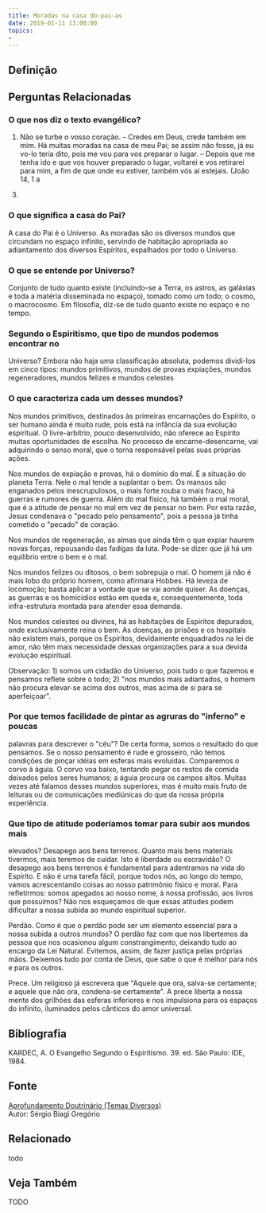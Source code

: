 ```yaml
---
title: Moradas na casa do-pai-as
date: 2019-01-11 13:00:00
topics: 
- 
---
```


## Definição


## Perguntas Relacionadas

### O que nos diz o texto evangélico?
1. Não se turbe o vosso coração. – Credes em Deus, crede também em mim.
Há muitas moradas na casa de meu Pai; se assim não fosse, já eu vo-lo
teria dito, pois me vou para vos preparar o lugar. – Depois que me tenha
ido e que vos houver preparado o lugar, voltarei e vos retirarei para
mim, a fim de que onde eu estiver, também vós aí estejais. (João 14, 1 a
3)

### O que significa a casa do Pai?
A casa do Pai é o Universo. As moradas são os diversos mundos que
circundam no espaço infinito, servindo de habitação apropriada ao
adiantamento dos diversos Espíritos, espalhados por todo o Universo.

### O que se entende por Universo?
Conjunto de tudo quanto existe (incluindo-se a Terra, os astros, as
galáxias e toda a matéria disseminada no espaço), tomado como um todo; o
cosmo, o macrocosmo. Em filosofia, diz-se de tudo quanto existe no
espaço e no tempo.

### Segundo o Espiritismo, que tipo de mundos podemos encontrar no
Universo?
Embora não haja uma classificação absoluta, podemos dividi-los em cinco
tipos: mundos primitivos, mundos de provas expiações, mundos
regeneradores, mundos felizes e mundos celestes

### O que caracteriza cada um desses mundos?
Nos mundos primitivos, destinados às primeiras encarnações do
Espírito, o ser humano ainda é muito rude, pois está na infância da sua
evolução espiritual. O livre-arbítrio, pouco desenvolvido, não oferece
ao Espírito muitas oportunidades de escolha. No processo de
encarne-desencarne, vai adquirindo o senso moral, que o torna
responsável pelas suas próprias ações.

Nos mundos de expiação e provas, há o domínio do mal. É a situação
do planeta Terra. Nele o mal tende a suplantar o bem. Os mansos são
enganados pelos inescrupulosos, o mais forte rouba o mais fraco, há
guerras e rumores de guerra. Além do mal físico, há também o mal moral,
que é a atitude de pensar no mal em vez de pensar no bem. Por esta
razão, Jesus condenava o "pecado pelo pensamento", pois a pessoa já
tinha cometido o "pecado" de coração.

Nos mundos de regeneração, as almas que ainda têm o que expiar
haurem novas forças, repousando das fadigas da luta. Pode-se dizer que
já há um equilíbrio entre o bem e o mal.

Nos mundos felizes ou ditosos, o bem sobrepuja o mal. O homem já não
é mais lobo do próprio homem, como afirmara Hobbes. Há leveza de
locomoção; basta aplicar a vontade que se vai aonde quiser. As doenças,
as guerras e os homicídios estão em queda e, consequentemente, toda
infra-estrutura montada para atender essa demanda.

Nos mundos celestes ou divinos, há as habitações de Espíritos
depurados, onde exclusivamente reina o bem. As doenças, as prisões e os
hospitais não existem mais, porque os Espíritos, devidamente enquadrados
na lei de amor, não têm mais necessidade dessas organizações para a sua
devida evolução espiritual.

Observação: 1) somos um cidadão do Universo, pois tudo o que fazemos
e pensamos reflete sobre o todo; 2) "nos mundos mais adiantados, o homem
não procura elevar-se acima dos outros, mas acima de si para se
aperfeiçoar".

### Por que temos facilidade de pintar as agruras do "inferno" e poucas
palavras para descrever o "céu"?
De certa forma, somos o resultado do que pensamos. Se o nosso pensamento
é rude e grosseiro, não temos condições de pinçar idéias em esferas mais
evoluídas. Comparemos o corvo à águia. O corvo voa baixo, tentando pegar
os restos de comida deixados pelos seres humanos; a águia procura os
campos altos. Muitas vezes até falamos desses mundos superiores, mas é
muito mais fruto de leituras ou de comunicações mediúnicas do que da
nossa própria experiência.

### Que tipo de atitude poderíamos tomar para subir aos mundos mais
elevados?
Desapego aos bens terrenos. Quanto mais bens materiais tivermos,
mais teremos de cuidar. Isto é liberdade ou escravidão? O desapego aos
bens terrenos é fundamental para adentramos na vida do Espírito. E não é
uma tarefa fácil, porque todos nós, ao longo do tempo, vamos
acrescentando coisas ao nosso patrimônio físico e moral. Para
refletirmos: somos apegados ao nosso nome, à nossa profissão, aos livros
que possuímos? Não nos esqueçamos de que essas atitudes podem dificultar
a nossa subida ao mundo espiritual superior.

Perdão. Como é que o perdão pode ser um elemento essencial para a
nossa subida a outros mundos? O perdão faz com que nos libertemos da
pessoa que nos ocasionou algum constrangimento, deixando tudo ao encargo
da Lei Natural. Evitemos, assim, de fazer justiça pelas próprias mãos.
Deixemos tudo por conta de Deus, que sabe o que é melhor para nós e para
os outros.

Prece. Um religioso já escrevera que "Aquele que ora, salva-se
certamente; e aquele que não ora, condena-se certamente". A prece
liberta a nossa mente dos grilhões das esferas inferiores e nos
impulsiona para os espaços do infinito, iluminados pelos cânticos do
amor universal.







## Bibliografia

KARDEC, A. O Evangelho Segundo o Espiritismo. 39. ed. São Paulo: IDE,
1984.

## Fonte
[Aprofundamento Doutrinário (Temas Diversos)](https://sites.google.com/view/aprofundamentodoutrinario/moradas-na-casa-do-pai-as)  
Autor: Sérgio Biagi Gregório



## Relacionado
todo

## Veja Também
TODO


